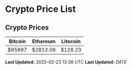 # Crypto Price List

## Crypto Prices
| Bitcoin | Ethereum | Litecoin |
| ------- | -------- | -------- |
| $95897 | $2812.06 | $128.23 |
**Last Updated:** 2025-02-23 13:38 UTC
**Last Updated:** $DATE$
